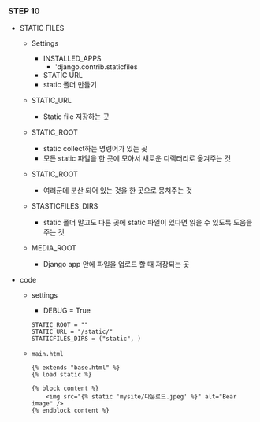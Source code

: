 ### STEP 10

- STATIC FILES

    - Settings
        - INSTALLED_APPS
            - 'django.contrib.staticfiles
        - STATIC URL
        - static 폴더 만들기

    - STATIC_URL
        - Static file 저장하는 곳

    - STATIC_ROOT
        - static collect하는 명령어가 있는 곳
        - 모든 static 파일을 한 곳에 모아서 새로운 디렉터리로 옮겨주는 것

    - STATIC_ROOT
        - 여러군데 분산 되어 있는 것을 한 곳으로 뭉쳐주는 것

    - STASTICFILES_DIRS
        - static 폴더 말고도 다른 곳에 static 파일이 있다면 읽을 수 있도록 도움을 주는 것

    - MEDIA_ROOT
        - Django app 안에 파일을 업로드 할 때 저장되는 곳


- code
    - settings
        - DEBUG = True
        ```
        STATIC_ROOT = ""
        STATIC_URL = "/static/"
        STATICFILES_DIRS = ("static", )
        ```

    - `main.html`
        ```
        {% extends "base.html" %}
        {% load static %}

        {% block content %}
            <img src="{% static 'mysite/다운로드.jpeg' %}" alt="Bear image" />
        {% endblock content %}
        ```

    

